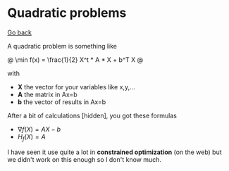 # Quadratic problems

[Go back](..)

A quadratic problem is something like

@
\min f(x) = \frac{1}{2} X^t * A * X + b^T X
@

with

* **X** the vector for your variables like x,y,...
* **A** the matrix in Ax=b
* **b** the vector of results in Ax=b

After a bit of calculations [hidden], you got
these formulas

* $\nabla f(X) = AX-b$
* $H_{f}(X) = A$

I have seen it use quite a lot in **constrained optimization**
(on the web) but we didn't work on this enough so I don't know much.